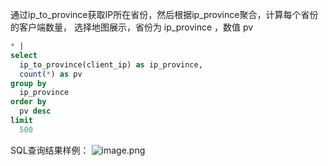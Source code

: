 通过ip_to_province获取IP所在省份，然后根据ip_province聚合，计算每个省份的客户端数量， 选择地图展示，省份为 ip_province ，数值 pv  
```sql
* |
select
  ip_to_province(client_ip) as ip_province,
  count(*) as pv
group by
  ip_province
order by
  pv desc
limit
  500
```
SQL查询结果样例：
![image.png](/img/src/sqldemo/将请求客户端分布再地图上展示/6c4af938bee40d6aaec10076e481877934504c88e3c875c5808803a093bba999.png)
